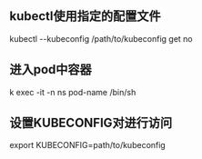 ## kubectl使用指定的配置文件

kubectl --kubeconfig /path/to/kubeconfig get no

## 进入pod中容器

k exec -it  -n ns pod-name /bin/sh

## 设置KUBECONFIG对进行访问

export KUBECONFIG=path/to/kubeconfig